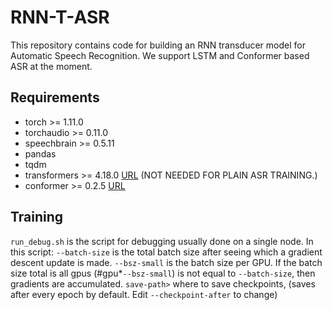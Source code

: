 # RNN-T-ASR
This repository contains code for building an RNN transducer model for Automatic Speech Recognition. We support LSTM and Conformer based ASR at the moment.

## Requirements
* torch >= 1.11.0
* torchaudio >= 0.11.0
* speechbrain >= 0.5.11
* pandas
* tqdm
* transformers >= 4.18.0 [URL](https://huggingface.co/docs/transformers/installation) (NOT NEEDED FOR PLAIN ASR TRAINING.)
* conformer >= 0.2.5 [URL](https://github.com/lucidrains/conformer)

## Training
<code>run_debug.sh</code> is the script for debugging usually done on a single node. In this script:
<code>--batch-size</code> is the total batch size after seeing which a gradient descent update is made.
<code>--bsz-small</code> is the batch size per GPU. If the batch size total is all gpus (#gpu*<code>--bsz-small</code>) is not equal to <code>--batch-size</code>, then gradients are accumulated.
<code>save-path></code> where to save checkpoints, (saves after every epoch by default. Edit <code>--checkpoint-after</code> to change)




